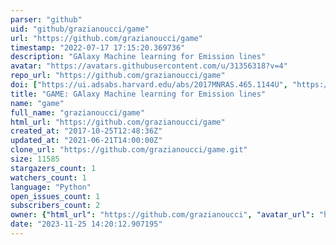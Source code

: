 ```yaml
---
parser: "github"
uid: "github/grazianoucci/game"
url: "https://github.com/grazianoucci/game"
timestamp: "2022-07-17 17:15:20.369736"
description: "GAlaxy Machine learning for Emission lines"
avatar: "https://avatars.githubusercontent.com/u/31356318?v=4"
repo_url: "https://github.com/grazianoucci/game"
doi: ["https://ui.adsabs.harvard.edu/abs/2017MNRAS.465.1144U", "https://ui.adsabs.harvard.edu/abs/2019ascl.soft12012U/abstract"]
title: "GAME: GAlaxy Machine learning for Emission lines"
name: "game"
full_name: "grazianoucci/game"
html_url: "https://github.com/grazianoucci/game"
created_at: "2017-10-25T12:48:36Z"
updated_at: "2021-06-21T14:00:00Z"
clone_url: "https://github.com/grazianoucci/game.git"
size: 11585
stargazers_count: 1
watchers_count: 1
language: "Python"
open_issues_count: 1
subscribers_count: 2
owner: {"html_url": "https://github.com/grazianoucci", "avatar_url": "https://avatars.githubusercontent.com/u/31356318?v=4", "login": "grazianoucci", "type": "User"}
date: "2023-11-25 14:20:12.907195"
---
```

